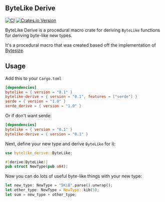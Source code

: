 ## ByteLike Derive

[![CI](https://github.com/hyunsik/bytesize/actions/workflows/ci.yml/badge.svg)](https://github.com/hyunsik/bytesize/actions/workflows/ci.yml)
[![Crates.io Version](https://img.shields.io/crates/v/bytesize.svg)](https://crates.io/crates/bytesize)

ByteLike Derive is a procedural macro crate for deriving `ByteLike` functions for deriving byte-like new types.

It's a procedural macro that was created based off the implementation of [Bytesize](https://crates.io/crates/bytesize).

## Usage 

Add this to your `Cargo.toml`

```toml
[dependencies]
bytelike = { version = "0.1" }
bytelike-derive = { version = "0.1", features = ["serde"] }
serde = { version = "1.0" }
serde_derive = { version = "1.0" }
```

Or if don't want serde:
```toml
[dependencies]
bytelike = { version = "0.1" }
bytelike-derive = { version = "0.1" }
```

Next, define your new type and derive `ByteLike` for it:

```rust
use bytelike_derive::ByteLike;

#[derive(ByteLike)]
pub struct NewType(pub u64);
```

Now you can do lots of useful byte-like things with your new type:
```rust
let new_type: NewType = "5KiB".parse().unwrap();
let other_type: NewType = NewType::kib(5);
let sum = new_type + other_type;
```